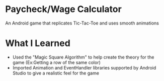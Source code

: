 # Paycheck/Wage Calculator

An Android game that replicates Tic-Tac-Toe and uses smooth animations

# What I Learned

* Used the "Magic Square Algorithm" to help create the theory for the game (Ex:Getting a row of the same color)
* Imported Animation and EventHandler libraries supported by Android Studio to give a realistic feel for the game
 
